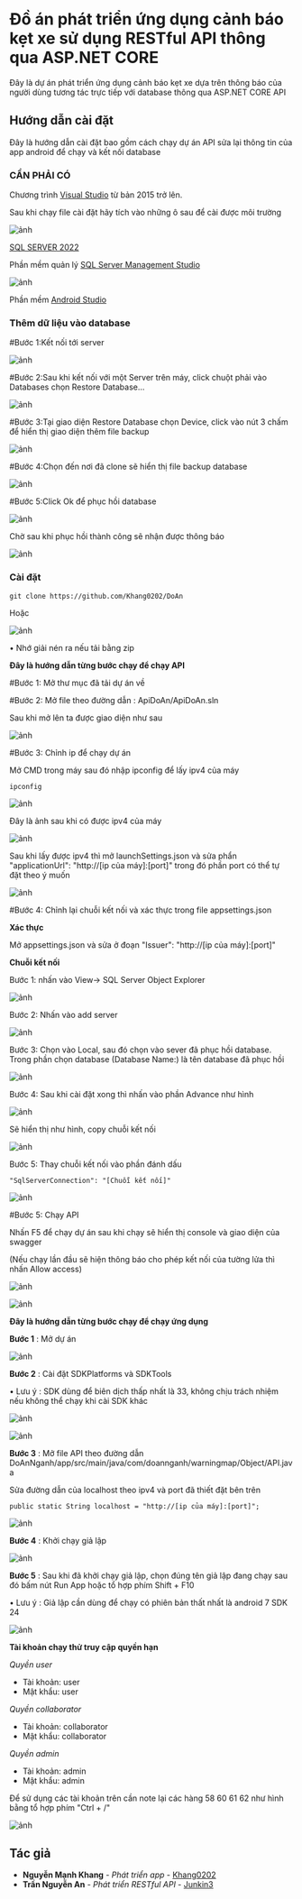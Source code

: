 # Đồ án phát triển ứng dụng cảnh báo kẹt xe sử dụng RESTful API thông qua ASP.NET CORE

Đây là dự án phát triển ứng dụng cảnh báo kẹt xe dựa trên thông báo của người dùng tương tác trực tiếp với database thông qua ASP.NET CORE API

## Hướng dẫn cài đặt

Đây là hướng dẫn cài đặt bao gồm cách chạy dự án API sửa lại thông tin của app android để chạy và kết nối database

### CẦN PHẢI CÓ

Chương trình [Visual Studio](https://visualstudio.microsoft.com/vs/) từ bản 2015 trở lên.

Sau khi chạy file cài đặt hãy tích vào những ô sau để cài được môi trường

![ảnh](https://github.com/Khang0202/DoAn/blob/main/HinhAnhDoAnNganh/cai%20Visual.png)
 
[SQL SERVER 2022](https://go.microsoft.com/fwlink/p/?linkid=2215158&clcid=0x409&culture=en-us&country=us)

Phần mềm quản lý [SQL Server Management Studio](https://learn.microsoft.com/en-us/sql/ssms/download-sql-server-management-studio-ssms?view=sql-server-ver16)

![ảnh](https://github.com/Khang0202/DoAn/blob/main/HinhAnhDoAnNganh/TảiSSMS.png)

Phần mềm [Android Studio](https://developer.android.com/studio)



### Thêm dữ liệu vào database

#Bước 1:Kết nối tới server

![ảnh](https://github.com/Khang0202/DoAn/blob/main/HinhAnhDoAnNganh/Ketnoi1.png)

#Bước 2:Sau khi kết nối với một Server trên máy, click chuột phải vào Databases chọn Restore Database…

![ảnh](https://github.com/Khang0202/DoAn/blob/main/HinhAnhDoAnNganh/Ketnoi2.png)

#Bước 3:Tại giao diện Restore Database chọn Device, click vào nút 3 chấm để hiển thị giao diện thêm file backup

![ảnh](https://github.com/Khang0202/DoAn/blob/main/HinhAnhDoAnNganh/Ketnoi3.png)

#Bước 4:Chọn đến nơi đã clone sẽ hiển thị file backup database

![ảnh](https://github.com/Khang0202/DoAn/blob/main/HinhAnhDoAnNganh/Ketnoi4_1.png)

#Bước 5:Click Ok để phục hồi database

![ảnh](https://github.com/Khang0202/DoAn/blob/main/HinhAnhDoAnNganh/Ketnoi3_1.png)

Chờ sau khi phục hồi thành công sẽ nhận được thông báo

![ảnh](https://github.com/Khang0202/DoAn/blob/main/HinhAnhDoAnNganh/Ketnoi5_1.png)

### Cài đặt

    git clone https://github.com/Khang0202/DoAn
    
Hoặc

![ảnh](https://github.com/Khang0202/DoAn/blob/main/HinhAnhDoAnNganh/taizip.png)

• Nhớ giải nén ra nếu tải bằng zip

**Đây là hướng dẫn từng bước chạy để chạy API**

#Bước 1: Mở thư mục đã tải dự án về

#Bước 2: Mở file theo đường dẫn : ApiDoAn/ApiDoAn.sln

Sau khi mở lên ta được giao diện như sau

![ảnh](https://github.com/Khang0202/DoAn/blob/main/HinhAnhDoAnNganh/AnhDef.png)

#Bước 3: Chỉnh ip để chạy dự án

Mở CMD trong máy sau đó nhập ipconfig để lấy ipv4 của máy

    ipconfig

![ảnh](https://github.com/Khang0202/DoAn/blob/main/HinhAnhDoAnNganh/cmd.png)

Đây là ảnh sau khi có được ipv4 của máy

![ảnh](https://github.com/Khang0202/DoAn/blob/main/HinhAnhDoAnNganh/cmdip.png)

Sau khi lấy được ipv4 thì mở launchSettings.json và sửa phẩn "applicationUrl": "http://[ip của máy]:[port]" trong đó phần port có thể tự đặt theo ý muốn

![ảnh](https://github.com/Khang0202/DoAn/blob/main/HinhAnhDoAnNganh/CaiDatURL.png)

#Bước 4: Chỉnh lại chuỗi kết nối và xác thực trong file appsettings.json

**Xác thực**

Mở appsettings.json và sửa ở đoạn "Issuer": "http://[ip của máy]:[port]"

**Chuỗi kết nối**

Bước 1: nhấn vào View-> SQL Server Object Explorer

![ảnh](https://github.com/Khang0202/DoAn/blob/main/HinhAnhDoAnNganh/Chuoiketnoi1.png)

Bước 2: Nhấn vào add server

![ảnh](https://github.com/Khang0202/DoAn/blob/main/HinhAnhDoAnNganh/Chuoiketnoi2.png)

Bước 3: Chọn vào Local, sau đó chọn vào sever đã phục hồi database. Trong phần chọn database (Database Name:) là tên database đã phục hồi
           
![ảnh](https://github.com/Khang0202/DoAn/blob/main/HinhAnhDoAnNganh/Chuoiketnoi3.png)

Bước 4: Sau khi cài đặt xong thì nhấn vào phần Advance như hình

![ảnh](https://github.com/Khang0202/DoAn/blob/main/HinhAnhDoAnNganh/Chuoiketnoi4.png)

Sẽ hiển thị như hình, copy chuỗi kết nối

![ảnh](https://github.com/Khang0202/DoAn/blob/main/HinhAnhDoAnNganh/Chuoiketnoi5.png)

Bước 5: Thay chuỗi kết nối vào phần đánh dấu

    "SqlServerConnection": "[Chuỗi kết nối]"

![ảnh](https://github.com/Khang0202/DoAn/blob/main/HinhAnhDoAnNganh/Chuoiketnoi6.png)

#Bước 5: Chạy API

Nhấn F5 để chạy dự án sau khi chạy sẽ hiển thị console và giao diện của swagger

(Nếu chạy lần đầu sẽ hiện thông báo cho phép kết nối của tường lửa thì nhấn Allow access)

![ảnh](https://github.com/Khang0202/DoAn/blob/main/HinhAnhDoAnNganh/console.png)

![ảnh](https://github.com/Khang0202/DoAn/blob/main/HinhAnhDoAnNganh/GiaoDienSwagger.png)

**Đây là hướng dẫn từng bước chạy để chạy ứng dụng**

**Bước 1** : Mở dự án

![ảnh](https://github.com/Khang0202/DoAn/blob/main/HinhAnhDoAnNganh/RunApplication.png)

**Bước 2** : Cài đặt SDKPlatforms và SDKTools

• Lưu ý : SDK dùng để biên dịch thấp nhất là 33, không chịu trách nhiệm nếu không thể chạy khi cài SDK khác

![ảnh](https://github.com/Khang0202/DoAn/blob/main/HinhAnhDoAnNganh/SDKPlatforms.png)

![ảnh](https://github.com/Khang0202/DoAn/blob/main/HinhAnhDoAnNganh/SDKTools.png)

**Bước 3** : Mở file API theo đường dẫn DoAnNganh/app/src/main/java/com/doannganh/warningmap/Object/API.java

Sửa đường dẫn của localhost theo ipv4 và port đã thiết đặt bên trên

    public static String localhost = "http://[ip của máy]:[port]";

![ảnh](https://github.com/Khang0202/DoAn/blob/main/HinhAnhDoAnNganh/EditAPI.png)

**Bước 4** : Khởi chạy giả lập

![ảnh](https://github.com/Khang0202/DoAn/blob/main/HinhAnhDoAnNganh/RunVirtual.png)

**Bước 5** : Sau khi đã khởi chạy giả lập, chọn đúng tên giả lập đang chạy sau đó bấm nút Run App hoặc tổ hợp phím Shift + F10

• Lưu ý : Giả lập cần dùng để chạy có phiên bản thất nhất là android 7 SDK 24

![ảnh](https://github.com/Khang0202/DoAn/blob/main/HinhAnhDoAnNganh/RunApplication1.png)

**Tài khoản chạy thử truy cập quyền hạn**

*Quyền user*
- Tài khoản:
    user
- Mật khẩu:
    user

*Quyền collaborator*
- Tài khoản:
    collaborator
- Mật khẩu:
    collaborator

*Quyền admin*
- Tài khoản:
    admin
- Mật khẩu:
    admin

Để sử dụng các tài khoản trên cần note lại các hàng 58 60 61 62 như hình bằng tổ hợp phím "Ctrl + /"

![ảnh](https://github.com/Khang0202/DoAn/blob/main/HinhAnhDoAnNganh/AccountTesting.png)

## Tác giả

  - **Nguyễn Mạnh Khang** - *Phát triển app* -
    [Khang0202](https://github.com/Khang0202)
 - **Trần Nguyễn An** - *Phát triển RESTful API* -
    [Junkin3](https://github.com/Junkin3)




